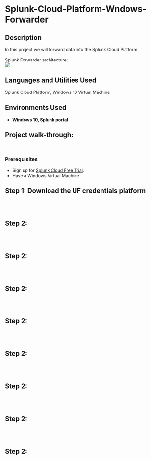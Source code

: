 # Splunk-Cloud-Platform-Wndows-Forwarder
<h2>Description</h2>
In this project we will forward data into the Splunk Cloud Platform
<br />
<br/>  Splunk Forwarder architecture: <br/>
<img src="https://github.com/user-attachments/assets/f610827a-cdca-479c-9c63-271935de836a"/>


<h2>Languages and Utilities Used</h2>

Splunk Cloud Platform, Windows 10 Virtual Machine

<h2>Environments Used </h2>

- <b>Windows 10, Splunk portal </b>

<h2>Project walk-through:</h2>
<br/>
<p align="center">

 

### **Prerequisites**  
- Sign up for [Splunk Cloud Free Trial](https://www.splunk.com/).
- Have a Windows Virtual Machine 

##  Step 1: Download the UF credentials platform
<br/> <br/>
<img src=""/>


## Step 2:
<br/>  <br/>
<img src=""/>

## Step 2:
<br/>  <br/>
<img src=""/>

## Step 2:
<br/>  <br/>
<img src=""/>

## Step 2:
<br/>  <br/>
<img src=""/>

## Step 2:
<br/>  <br/>
<img src=""/>

## Step 2:
<br/>  <br/>
<img src=""/>

## Step 2:
<br/>  <br/>
<img src=""/>

## Step 2:
<br/>  <br/>
<img src=""/>
